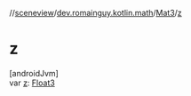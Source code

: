 //[sceneview](../../../index.md)/[dev.romainguy.kotlin.math](../index.md)/[Mat3](index.md)/[z](z.md)

# z

[androidJvm]\
var [z](z.md): [Float3](../-float3/index.md)
